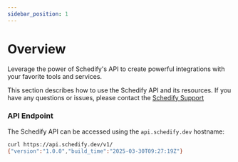 ```yaml
---
sidebar_position: 1
---
```



#  Overview
Leverage the power of Schedify's API to create powerful integrations with your favorite tools and services.

This section describes how to use the Schedify API and its resources. If you have any questions or issues, please contact the [Schedify Support](mailto:support@schedify.dev)

### API Endpoint
The Schedify API can be accessed using the `api.schedify.dev` hostname:

```bash
curl https://api.schedify.dev/v1/
{"version":"1.0.0","build_time":"2025-03-30T09:27:19Z"}
```
